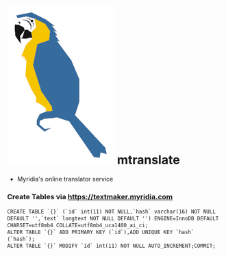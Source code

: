 # ![email_gateway](pages/public/img/logo.png) mtranslate
* Myridia's online translator service

### Create Tables via https://textmaker.myridia.com
```
CREATE TABLE `{}` (`id` int(11) NOT NULL,`hash` varchar(16) NOT NULL DEFAULT '',`text` longtext NOT NULL DEFAULT '') ENGINE=InnoDB DEFAULT CHARSET=utf8mb4 COLLATE=utf8mb4_uca1400_ai_ci;
ALTER TABLE `{}` ADD PRIMARY KEY (`id`),ADD UNIQUE KEY `hash` (`hash`);
ALTER TABLE `{}` MODIFY `id` int(11) NOT NULL AUTO_INCREMENT;COMMIT;
```




